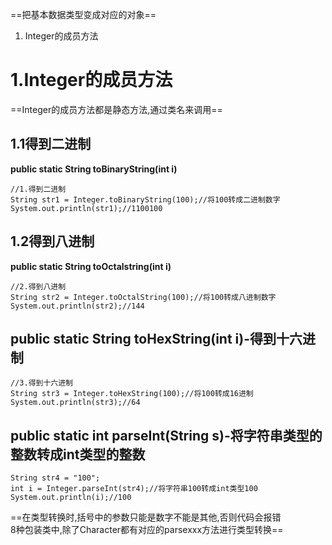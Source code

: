 ==把基本数据类型变成对应的对象==
1. Integer的成员方法

# 1.Integer的成员方法
==Integer的成员方法都是静态方法,通过类名来调用==
## 1.1得到二进制
**public static String toBinaryString(int i)**
```
//1.得到二进制  
String str1 = Integer.toBinaryString(100);//将100转成二进制数字  
System.out.println(str1);//1100100
```

## 1.2得到八进制
**public static String toOctalstring(int i)**
```
//2.得到八进制  
String str2 = Integer.toOctalString(100);//将100转成八进制数字  
System.out.println(str2);//144
```

##    public static String toHexString(int i)-得到十六进制
```
//3.得到十六进制  
String str3 = Integer.toHexString(100);//将100转成16进制  
System.out.println(str3);//64
```

##   public static int parseInt(String s)-将字符串类型的整数转成int类型的整数
```
String str4 = "100";  
int i = Integer.parseInt(str4);//将字符串100转成int类型100  
System.out.println(i);//100
```

==在类型转换时,括号中的参数只能是数字不能是其他,否则代码会报错  
8种包装类中,除了Character都有对应的parsexxx方法进行类型转换==
